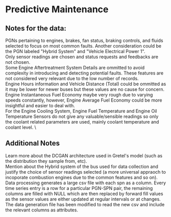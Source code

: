 # Predictive Maintenance
## Notes for the data: 
PGNs pertaining to engines, brakes, fan status, braking controls, and fluids selected to focus on most common faults. Another consideration could be the PGN labeled "Hybrid System" and "Vehicle Electrical Power 1". \
Only sensor readings are chosen and status requests and feedbacks are not chosen.\
Some Engine Aftertreatment System Details are ommitted to avoid complexity in introducing and detecting potential faults. These features are not considered very relevant due to the low number of records. \
Engine Hours information and Vehicle Distance (Total) could be ommitted as it may be lower for newer buses but these values are no cause for concern. \
Engine Instantaneous Fuel Economy maybe very rough due to varying speeds constantly, however, Engine Average Fuel Economy could be more insightful and easier to deal with. \
For the Engine Cooling System, Engine Fuel Temperature and Engine Oil Temperature Sensors do not give any valuable/sensible readings so only the coolant related
parameters are used, mainly coolant temperature and coolant level. \

## Additional Notes
Learn more about the DCGAN architecture used in Gretel's model (such as the distribution they sample from, etc). \
Mention about the Hybrid system of the bus used for data collection and justify the choice of sensor readings selected (a more universal appraoch to incoporate combustion engines due to the common features and so on).\
Data processing generates a large csv file with each spn as a column.
Every time series entry is a row for a particular PGN-SPN pair,
the remaining columns are filled with NULL which are then replaced by
forward fill values as the sensor values are either updated at regular intervals or at changes.
The data generation file has been modified to read the new csv and
include the relevant columns as attributes.


